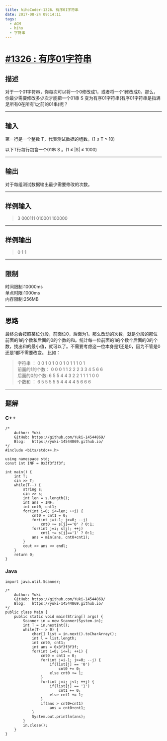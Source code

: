 ```yaml
---
title: hihoCoder-1326、有序01字符串
date: 2017-08-24 09:14:11
tags:
  - ACM
  - hiho
  - 字符串
---
```




# [#1326 : 有序01字符串](http://hihocoder.com/problemset/problem/1326)
## 描述
对于一个01字符串，你每次可以将一个0修改成1，或者将一个1修改成0。那么，你最少需要修改多少次才能把一个01串 S 变为有序01字符串(有序01字符串是指满足所有0在所有1之前的01串)呢？

---
## 输入
第一行是一个整数 T，代表测试数据的组数。(1 ≤ T ≤ 10)

以下T行每行包含一个01串 S 。(1 ≤ |S| ≤ 1000)

---
## 输出
对于每组测试数据输出最少需要修改的次数。

---
## 样例输入
>3
 000111
 010001
 100000 

---

## 样例输出
>0
 1
 1

---
## 限制
时间限制:10000ms  
单点时限:1000ms  
内存限制:256MB

---
## 思路
最终总会按照某位分段，前面位0，后面为1。那么改动的次数，就是分段的那位前面的1的个数和后面的0的个数的和。统计每一位前面的1的个数个后面的0的个数，找出和的最小值，就可以了。不需要考虑这一位本身是1还是0，因为不管是0还是1都不需要改变。 比如：  
> 字符串 ：        0 0 1 0 1 0 0 1 0 1 1 1 0 1  
  前面的1的个数：   0 0 0 1 1 2 2 2 3 3 4 5 6 6  
  后面的0的个数:    6 5 5 4 4 3 2 2 1 1 1 1 0 0  
  个数和 ：         6 5 5 5 5 5 4 4 4 4 5 6 6 6  

---
## 题解

### C++
```
/*
    Author: Yuki
    GitHub: https://github.com/Yuki-14544869/
    Blog:   https://yuki-14544869.github.io/
*/
#include <bits/stdc++.h>

using namespace std;
const int INF = 0x3f3f3f3f;

int main() {
    int T;
    cin >> T;
    while(T--) {
        string s;
        cin >> s;
        int len = s.length();
        int ans = INF;
        int cnt0, cnt1;
        for(int i=0; i<=len; ++i) {
            cnt0 = cnt1 = 0;
            for(int j=i-1; j>=0; --j)
                cnt0 += s[j]=='0' ? 0:1;
            for(int j=i; s[j]; ++j)
                cnt1 += s[j]=='1' ? 0:1;
            ans = min(ans, cnt0+cnt1);
        }
        cout << ans << endl;
    }
    return 0;
}
```

### Java
```
import java.util.Scanner;

/*
    Author: Yuki
    GitHub: https://github.com/Yuki-14544869/
    Blog:   https://yuki-14544869.github.io/
*/
public class Main {
    public static void main(String[] args) {
        Scanner in = new Scanner(System.in);
        int T = in.nextInt();
        while(T-- > 0) {
            char[] list = in.next().toCharArray();
            int l = list.length;
            int cnt0, cnt1;
            int ans = 0x3f3f3f3f;
            for(int i=0; i<=l; ++i) {
                cnt0 = cnt1 = 0;
                for(int j=i-1; j>=0; --j) {
                    if(list[j] == '0')
                        cnt0 += 0;
                    else cnt0 += 1;
                }
                for(int j=i; j<l; ++j) {
                    if(list[j] == '1')
                        cnt1 += 0;
                    else cnt1 += 1;
                }
                if(ans > cnt0+cnt1)
                    ans = cnt0+cnt1;
            }
            System.out.println(ans);
        }
        in.close();
    }
}
```